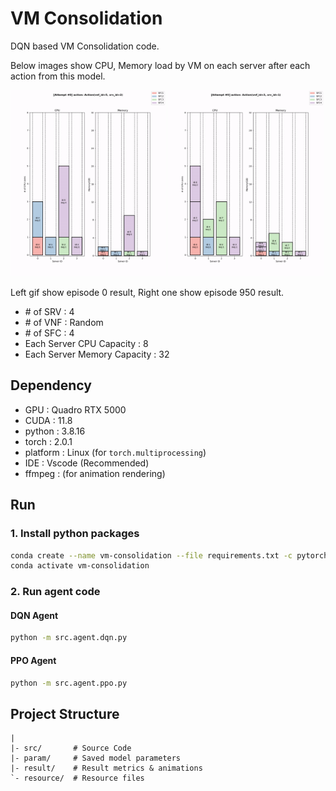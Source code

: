 # VM Consolidation

DQN based VM Consolidation code.

Below images show CPU, Memory load by VM on each server after each action from this model.

<div>
  <img width="49.3%" src="/resource/episode0.gif">
  <img width="49.3%" src="/resource/episode950.gif">
</div>

Left gif show episode 0 result, Right one show episode 950 result.

- \# of SRV : 4
- \# of VNF : Random
- \# of SFC : 4
- Each Server CPU Capacity : 8
- Each Server Memory Capacity : 32

## Dependency

- GPU : Quadro RTX 5000
- CUDA : 11.8
- python : 3.8.16
- torch : 2.0.1
- platform : Linux (for `torch.multiprocessing`)
- IDE : Vscode (Recommended)
- ffmpeg : (for animation rendering)

## Run

### 1. Install python packages

```bash
conda create --name vm-consolidation --file requirements.txt -c pytorch -c conda-forge -c anaconda
conda activate vm-consolidation
```

### 2. Run agent code

#### DQN Agent

```bash
python -m src.agent.dqn.py
```

#### PPO Agent

```bash
python -m src.agent.ppo.py
```

## Project Structure

```plaintext
|
|- src/       # Source Code
|- param/     # Saved model parameters
|- result/    # Result metrics & animations
`- resource/  # Resource files
```
